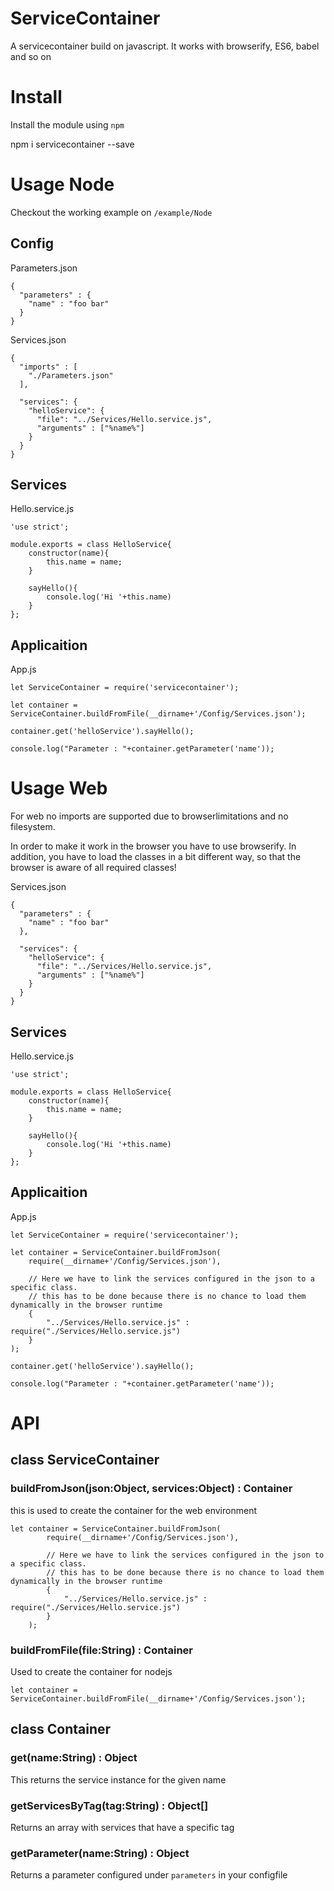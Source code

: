 # ServiceContainer

A servicecontainer build on javascript. It works with browserify, ES6, babel and so on

# Install 
  Install the module using `npm`

  npm i servicecontainer --save

# Usage Node

Checkout the working example on `/example/Node`

## Config

Parameters.json

    {
      "parameters" : {
        "name" : "foo bar"
      }
    }

Services.json

    {
      "imports" : [
        "./Parameters.json"
      ],
    
      "services": {
        "helloService": {
          "file": "../Services/Hello.service.js",
          "arguments" : ["%name%"]
        }
      }
    }
    
 ## Services
 
 Hello.service.js
 
    'use strict';
    
    module.exports = class HelloService{
        constructor(name){
            this.name = name;
        }
    
        sayHello(){
            console.log('Hi '+this.name)
        }
    };
    
 ## Applicaition
 
 App.js
 
    let ServiceContainer = require('servicecontainer');
    
    let container = ServiceContainer.buildFromFile(__dirname+'/Config/Services.json');
    
    container.get('helloService').sayHello();
    
    console.log("Parameter : "+container.getParameter('name'));
    
    
    
    
 # Usage Web
 
 For web no imports are supported due to browserlimitations and no filesystem.
 
 In order to make it work in the browser you have to use browserify.
 In addition, you have to load the classes in a bit different way, so that the browser is
 aware of all required classes!
 
 
Services.json

    {
      "parameters" : {
        "name" : "foo bar"
      },
    
      "services": {
        "helloService": {
          "file": "../Services/Hello.service.js",
          "arguments" : ["%name%"]
        }
      }
    }
    
 ## Services
 
 Hello.service.js
 
    'use strict';
    
    module.exports = class HelloService{
        constructor(name){
            this.name = name;
        }
    
        sayHello(){
            console.log('Hi '+this.name)
        }
    };
    
 ## Applicaition
 
 App.js
 
    let ServiceContainer = require('servicecontainer');
    
    let container = ServiceContainer.buildFromJson(
        require(__dirname+'/Config/Services.json'),
    
        // Here we have to link the services configured in the json to a specific class.
        // this has to be done because there is no chance to load them dynamically in the browser runtime
        {
            "../Services/Hello.service.js" : require("./Services/Hello.service.js")
        }
    );
    
    container.get('helloService').sayHello();
    
    console.log("Parameter : "+container.getParameter('name'));
    
    
    
# API


## class ServiceContainer 

### buildFromJson(json:Object, services:Object) : Container
this is used to create the container for the web environment

    let container = ServiceContainer.buildFromJson(
            require(__dirname+'/Config/Services.json'),
        
            // Here we have to link the services configured in the json to a specific class.
            // this has to be done because there is no chance to load them dynamically in the browser runtime
            {
                "../Services/Hello.service.js" : require("./Services/Hello.service.js")
            }
        );


### buildFromFile(file:String) : Container
Used to create the container for nodejs 
    
    
    let container = ServiceContainer.buildFromFile(__dirname+'/Config/Services.json');
    
    
## class Container

### get(name:String) : Object
This returns the service instance for the given name

### getServicesByTag(tag:String) : Object[]
Returns an array with services that have a specific tag

### getParameter(name:String) : Object
Returns a parameter configured under `parameters` in your configfile


    